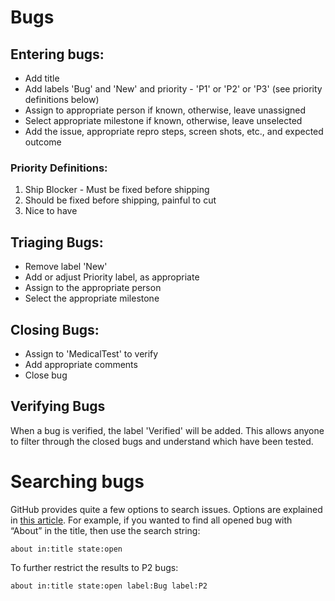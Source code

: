 # Bugs
## Entering bugs:
* Add title
* Add labels 'Bug' and 'New' and priority - 'P1' or 'P2' or 'P3' (see priority definitions below)
* Assign to appropriate person if known, otherwise, leave unassigned
* Select appropriate milestone if known, otherwise, leave unselected
* Add the issue, appropriate repro steps, screen shots, etc., and expected outcome 
 
### Priority Definitions:
1. Ship Blocker - Must be fixed before shipping 
2. Should be fixed before shipping, painful to cut
3. Nice to have

## Triaging Bugs:
* Remove label 'New'
* Add or adjust Priority label, as appropriate
* Assign to the appropriate person
* Select the appropriate milestone

## Closing Bugs:
* Assign to 'MedicalTest' to verify
* Add appropriate comments
* Close bug

## Verifying Bugs
When a bug is verified, the label 'Verified' will be added. This allows anyone to filter through the closed bugs and understand which have been tested.

# Searching bugs

GitHub provides quite a few options to search issues. Options are explained in [this article](https://help.github.com/articles/searching-issues). For example, if you wanted to find all opened bug with “About” in the title, then use the search string:

    about in:title state:open

To further restrict the results to P2 bugs:

    about in:title state:open label:Bug label:P2
